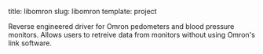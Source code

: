 title: libomron
slug: libomron
template: project

Reverse engineered driver for Omron pedometers and blood pressure
monitors. Allows users to retreive data from monitors without using
Omron's link software.
